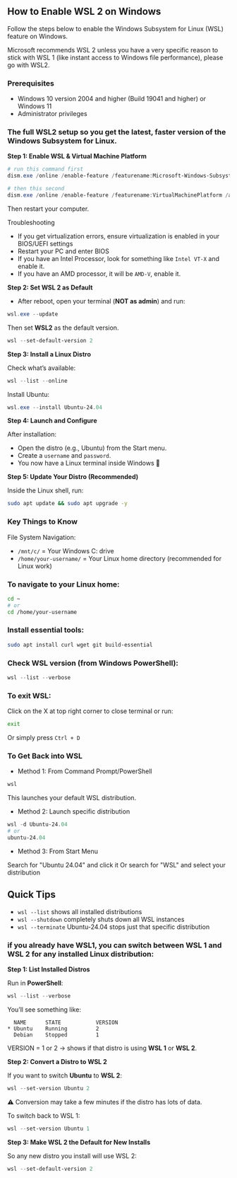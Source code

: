 ## How to Enable WSL 2 on Windows 
Follow the steps below to enable the Windows Subsystem for Linux (WSL) feature on Windows.

Microsoft recommends WSL 2 unless you have a very specific reason to stick with WSL 1 (like instant access to Windows file performance), please go with WSL2.

### Prerequisites

- Windows 10 version 2004 and higher (Build 19041 and higher) or Windows 11
- Administrator privileges


### The full WSL2 setup so you get the latest, faster version of the Windows Subsystem for Linux.

**Step 1: Enable WSL & Virtual Machine Platform**

```powershell
# run this command first
dism.exe /online /enable-feature /featurename:Microsoft-Windows-Subsystem-Linux /all /norestart

# then this second
dism.exe /online /enable-feature /featurename:VirtualMachinePlatform /all /norestart
```
Then restart your computer.

Troubleshooting
- If you get virtualization errors, ensure virtualization is enabled in your BIOS/UEFI settings
- Restart your PC and enter BIOS
- If you have an Intel Processor, look for something like `Intel VT-X` and enable it.
- If you have an AMD processor, it will be `AMD-V`, enable it.

**Step 2: Set WSL 2 as Default**
- After reboot, open your terminal (**NOT as admin**) and run:
```powershell
wsl.exe --update
```
Then set **WSL2** as the default version.
```powershell
wsl --set-default-version 2
```

**Step 3: Install a Linux Distro**

Check what’s available:
```powershell
wsl --list --online
```

Install Ubuntu:
```powershell
wsl.exe --install Ubuntu-24.04
```

**Step 4: Launch and Configure**

After installation:
- Open the distro (e.g., Ubuntu) from the Start menu.
- Create a `username` and `password`.
- You now have a Linux terminal inside Windows 🚀

**Step 5: Update Your Distro (Recommended)**

Inside the Linux shell, run:
```bash
sudo apt update && sudo apt upgrade -y
```

### Key Things to Know
File System Navigation:

- `/mnt/c/` = Your Windows C: drive
- `/home/your-username/` = Your Linux home directory (recommended for Linux work)

### To navigate to your Linux home:
```bash
cd ~
# or
cd /home/your-username
```

### Install essential tools:
```bash
sudo apt install curl wget git build-essential
```

### Check WSL version (from Windows PowerShell):
```powershell
wsl --list --verbose
```

### To exit WSL:
Click on the X at top right corner to close terminal or run:
```bash
exit
```
Or simply press `Ctrl + D`

### To Get Back into WSL
- Method 1:  From Command Prompt/PowerShell
```powershell
wsl
```
This launches your default WSL distribution.

- Method 2:  Launch specific distribution
```powershell
wsl -d Ubuntu-24.04
# or
ubuntu-24.04
```

- Method 3: From Start Menu

Search for "Ubuntu 24.04" and click it
Or search for "WSL" and select your distribution

## Quick Tips
- `wsl --list` shows all installed distributions
- `wsl --shutdown` completely shuts down all WSL instances
- `wsl --terminate` Ubuntu-24.04 stops just that specific distribution


### if you already have WSL1, you can switch between WSL 1 and WSL 2 for any installed Linux distribution:
**Step 1: List Installed Distros**

Run in **PowerShell**:
```powershell
wsl --list --verbose
```
You’ll see something like:
```pgsql
  NAME      STATE           VERSION
* Ubuntu    Running         2
  Debian    Stopped         1
```

VERSION = 1 or 2 → shows if that distro is using **WSL 1** or **WSL 2**.

**Step 2: Convert a Distro to WSL 2**

If you want to switch **Ubuntu** to **WSL 2**:
```powershell
wsl --set-version Ubuntu 2
```
⚠️ Conversion may take a few minutes if the distro has lots of data.

To switch back to WSL 1:
```powershell
wsl --set-version Ubuntu 1
```
**Step 3: Make WSL 2 the Default for New Installs**

So any new distro you install will use WSL 2:
```powershell
wsl --set-default-version 2
```



<!-- ## If the above process will not work for you, use the steps below:

1. Open **PowerShell as Administrator**
- Press `Win + X` → select **Windows PowerShell (Admin)** or **Terminal (Admin)**.

2. Run the command:
```powershell
Enable-WindowsOptionalFeature -Online -FeatureName Microsoft-Windows-Subsystem-Linux
```
3. Restart your computer when prompted.

### After enabling WSL
If you’re using Windows 10 (2004+) or Windows 11, you can directly install WSL and a Linux distro with:
```powershell
wsl --install
```
This installs the latest **Ubuntu** by default. -->
